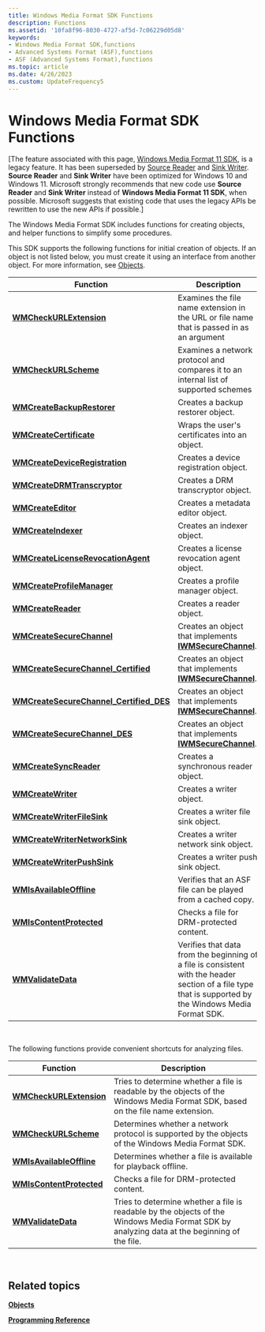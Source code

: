 ```yaml
---
title: Windows Media Format SDK Functions
description: Functions
ms.assetid: '10fa8f96-8030-4727-af5d-7c06229d05d8'
keywords:
- Windows Media Format SDK,functions
- Advanced Systems Format (ASF),functions
- ASF (Advanced Systems Format),functions
ms.topic: article
ms.date: 4/26/2023
ms.custom: UpdateFrequency5
---
```


# Windows Media Format SDK Functions

\[The feature associated with this page, [Windows Media Format 11 SDK](/windows/win32/wmformat/windows-media-format-11-sdk), is a legacy feature. It has been superseded by [Source Reader](/windows/win32/medfound/source-reader) and [Sink Writer](/windows/win32/medfound/sink-writer). **Source Reader** and **Sink Writer** have been optimized for Windows 10 and Windows 11. Microsoft strongly recommends that new code use **Source Reader** and **Sink Writer** instead of **Windows Media Format 11 SDK**, when possible. Microsoft suggests that existing code that uses the legacy APIs be rewritten to use the new APIs if possible.\]

The Windows Media Format SDK includes functions for creating objects, and helper functions to simplify some procedures.

This SDK supports the following functions for initial creation of objects. If an object is not listed below, you must create it using an interface from another object. For more information, see [Objects](objects.md).



| Function                                                                             | Description                                                                                                                                             |
|--------------------------------------------------------------------------------------|---------------------------------------------------------------------------------------------------------------------------------------------------------|
| [**WMCheckURLExtension**](/previous-versions/windows/desktop/api/wmsdkvalidate/nf-wmsdkvalidate-wmcheckurlextension)                                   | Examines the file name extension in the URL or file name that is passed in as an argument                                                               |
| [**WMCheckURLScheme**](/previous-versions/windows/desktop/api/wmsdkvalidate/nf-wmsdkvalidate-wmcheckurlscheme)                                         | Examines a network protocol and compares it to an internal list of supported schemes                                                                    |
| [**WMCreateBackupRestorer**](/previous-versions/windows/desktop/api/Wmsdkidl/nf-wmsdkidl-wmcreatebackuprestorer)                             | Creates a backup restorer object.                                                                                                                       |
| [**WMCreateCertificate**](/previous-versions/windows/desktop/legacy/dd757745(v=vs.85))                                   | Wraps the user's certificates into an object.                                                                                                           |
| [**WMCreateDeviceRegistration**](/previous-versions/windows/desktop/api/Wmsdkidl/nf-wmsdkidl-wmcreatedeviceregistration)                     | Creates a device registration object.                                                                                                                   |
| [**WMCreateDRMTranscryptor**](/previous-versions/windows/desktop/api/Wmsdkidl/nf-wmsdkidl-wmcreatedrmtranscryptor)                           | Creates a DRM transcryptor object.                                                                                                                      |
| [**WMCreateEditor**](/previous-versions/windows/desktop/api/Wmsdkidl/nf-wmsdkidl-wmcreateeditor)                                             | Creates a metadata editor object.                                                                                                                       |
| [**WMCreateIndexer**](/previous-versions/windows/desktop/api/Wmsdkidl/nf-wmsdkidl-wmcreateindexer)                                           | Creates an indexer object.                                                                                                                              |
| [**WMCreateLicenseRevocationAgent**](/previous-versions/windows/desktop/api/Wmsdkidl/nf-wmsdkidl-wmcreatelicenserevocationagent)             | Creates a license revocation agent object.                                                                                                              |
| [**WMCreateProfileManager**](/previous-versions/windows/desktop/api/Wmsdkidl/nf-wmsdkidl-wmcreateprofilemanager)                             | Creates a profile manager object.                                                                                                                       |
| [**WMCreateReader**](/previous-versions/windows/desktop/api/Wmsdkidl/nf-wmsdkidl-wmcreatereader)                                             | Creates a reader object.                                                                                                                                |
| [**WMCreateSecureChannel**](/previous-versions/windows/desktop/api/Wmsecure/nf-wmsecure-wmcreatesecurechannel)                               | Creates an object that implements [**IWMSecureChannel**](/previous-versions/windows/desktop/api/wmsecure/nn-wmsecure-iwmsecurechannel).                                                                         |
| [**WMCreateSecureChannel\_Certified**](/previous-versions/windows/desktop/api/wmsecure/nf-wmsecure-wmcreatesecurechannel_certified)          | Creates an object that implements [**IWMSecureChannel**](/previous-versions/windows/desktop/api/wmsecure/nn-wmsecure-iwmsecurechannel).                                                                         |
| [**WMCreateSecureChannel\_Certified\_DES**](/previous-versions/windows/desktop/api/wmsecure/nf-wmsecure-wmcreatesecurechannel_certified_des) | Creates an object that implements [**IWMSecureChannel**](/previous-versions/windows/desktop/api/wmsecure/nn-wmsecure-iwmsecurechannel)..                                                                        |
| [**WMCreateSecureChannel\_DES**](/previous-versions/windows/desktop/api/wmsecure/nf-wmsecure-wmcreatesecurechannel_des)                      | Creates an object that implements [**IWMSecureChannel**](/previous-versions/windows/desktop/api/wmsecure/nn-wmsecure-iwmsecurechannel).                                                                         |
| [**WMCreateSyncReader**](/previous-versions/windows/desktop/api/Wmsdkidl/nf-wmsdkidl-wmcreatesyncreader)                                     | Creates a synchronous reader object.                                                                                                                    |
| [**WMCreateWriter**](/previous-versions/windows/desktop/api/Wmsdkidl/nf-wmsdkidl-wmcreatewriter)                                             | Creates a writer object.                                                                                                                                |
| [**WMCreateWriterFileSink**](/previous-versions/windows/desktop/api/wmsdkidl/nf-wmsdkidl-wmcreatewriterfilesink)                             | Creates a writer file sink object.                                                                                                                      |
| [**WMCreateWriterNetworkSink**](/previous-versions/windows/desktop/api/wmsdkidl/nf-wmsdkidl-wmcreatewriternetworksink)                       | Creates a writer network sink object.                                                                                                                   |
| [**WMCreateWriterPushSink**](/previous-versions/windows/desktop/api/wmsdkidl/nf-wmsdkidl-wmcreatewriterpushsink)                             | Creates a writer push sink object.                                                                                                                      |
| [**WMIsAvailableOffline**](/previous-versions/windows/desktop/api/wmsdkvalidate/nf-wmsdkvalidate-wmisavailableoffline)                                 | Verifies that an ASF file can be played from a cached copy.                                                                                             |
| [**WMIsContentProtected**](/previous-versions/windows/desktop/api/Wmsdkidl/nf-wmsdkidl-wmiscontentprotected)                                 | Checks a file for DRM-protected content.                                                                                                                |
| [**WMValidateData**](/previous-versions/windows/desktop/api/wmsdkvalidate/nf-wmsdkvalidate-wmvalidatedata)                                             | Verifies that data from the beginning of a file is consistent with the header section of a file type that is supported by the Windows Media Format SDK. |



 

The following functions provide convenient shortcuts for analyzing files.



| Function                                             | Description                                                                                                                                  |
|------------------------------------------------------|----------------------------------------------------------------------------------------------------------------------------------------------|
| [**WMCheckURLExtension**](/previous-versions/windows/desktop/api/wmsdkvalidate/nf-wmsdkvalidate-wmcheckurlextension)   | Tries to determine whether a file is readable by the objects of the Windows Media Format SDK, based on the file name extension.              |
| [**WMCheckURLScheme**](/previous-versions/windows/desktop/api/wmsdkvalidate/nf-wmsdkvalidate-wmcheckurlscheme)         | Determines whether a network protocol is supported by the objects of the Windows Media Format SDK.                                           |
| [**WMIsAvailableOffline**](/previous-versions/windows/desktop/api/wmsdkvalidate/nf-wmsdkvalidate-wmisavailableoffline) | Determines whether a file is available for playback offline.                                                                                 |
| [**WMIsContentProtected**](/previous-versions/windows/desktop/api/Wmsdkidl/nf-wmsdkidl-wmiscontentprotected) | Checks a file for DRM-protected content.                                                                                                     |
| [**WMValidateData**](/previous-versions/windows/desktop/api/wmsdkvalidate/nf-wmsdkvalidate-wmvalidatedata)             | Tries to determine whether a file is readable by the objects of the Windows Media Format SDK by analyzing data at the beginning of the file. |



 

## Related topics

<dl> <dt>

[**Objects**](objects.md)
</dt> <dt>

[**Programming Reference**](programming-reference.md)
</dt> </dl>

 

 
